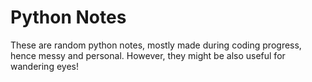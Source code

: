 # Python Notes 
                 
These are random python notes, mostly made during coding progress, hence messy and personal. However, they might be also useful for wandering eyes! 


